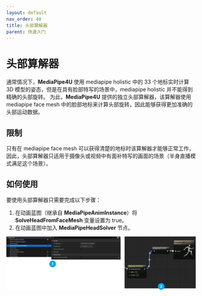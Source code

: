 ```yaml
---
layout: default
nav_order: 40
title: 头部算解器
parent: 快速入门
---
```


# 头部算解器

通常情况下，**MediaPipe4U** 使用 mediapipe holistic 中的 33 个地标实时计算 3D 模型的姿态，但是在具有脸部特写的场景中，mediapipe holistic 并不能得到精确的头部旋转。
为此，**MediaPipe4U** 提供的独立头部算解器，该算解器使用 mediapipe face mesh 中的脸部地标来计算头部旋转，因此能够获得更加准确的头部运动数据。

## 限制

只有在 mediapipe face mesh 可以获得清楚的地标时该算解器才能够正常工作，因此，头部算解器只适用于摄像头或视频中有面补特写的画面的场景（半身直播模式满足这个场景）。

## 如何使用

要使用头部算解器只需要完成以下步骤：

1. 在动画蓝图（继承自 **MediaPipeAnimInstance**）将 **SolveHeadFromFaceMesh** 变量设置为 true。
2. 在动画蓝图中加入 **MediaPipeHeadSolver** 节点。


[![UMediaPipeLiveLinkComponent](./images/use_head_solver.jpg "Shiprock")](images/use_head_solver.jpg)   








